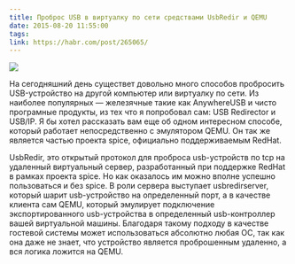 ```yaml
---
title: Проброс USB в виртуалку по сети средствами UsbRedir и QEMU
date: 2015-08-20 11:55:00
tags:
link: https://habr.com/post/265065/
---
```


![](https://habrastorage.org/files/e6a/1bc/05d/e6a1bc05d70c460399d3276fdec28d2c.png)

На сегодняшний день существет довольно много способов пробросить USB-устройство на другой компьютер или виртуалку по сети.
Из наиболее популярных — железячные такие как AnywhereUSB и чисто програмные продукты, из тех что я попробовал сам: USB Redirector и USB/IP.
Я бы хотел рассказать вам еще об одном интересном способе, который работает непосредственно с эмулятором QEMU.
Он так же является частью проекта spice, официально поддерживаемым RedHat.

UsbRedir, это открытый протокол для проброса usb-устройств по tcp на удаленный виртуальный сервер, разработанный при поддержке RedHat в рамках проекта spice. Но как оказалось им можно вполне успешно пользоваться и без spice. В роли сервера выступает usbredirserver, который шарит usb-устройство на определенный порт, а в качестве клиента сам QEMU, который эмулирует подключение экспортированного usb-устройства в определенный usb-контроллер вашей виртуальной машины. Благодаря такому подходу в качестве гостевой системы может использоваться абсолютно любая ОС, так как она даже не знает, что устройство является проброшенным удаленно, а вся логика ложится на QEMU. 
<!-- more -->
